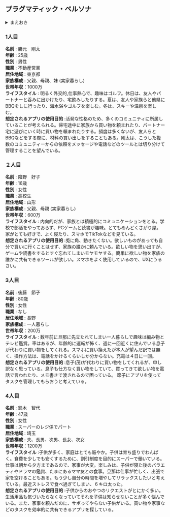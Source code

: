 ## プラグマティック・ペルソナ

<details><summary>まえおき</summary>

##### ※ペルソナを作成するほどのデータが蓄積されていないので、開発者が想像するターゲットユーザーをを擬人化している。よって、今後存在する人物は架空であり、UIやUXを作成する際のガイドラインとなることを目的としている。

#### ペルソナ記入項目
- 名前 
- 年齢
- 性別
- 職業
- 居住地域
- 家族構成
- 世帯年収
- ライフスタイル
- 想定されるアプリの使用目的

</details>


### 1人目
  **名前** : 勝元　剛太</br>
  **年齢** : 25歳</br>
  **性別** : 男性</br>
  **職業** : 不動産営業</br>
  **居住地域** : 東京都</br>
  **家族構成** : 父親、母親、妹 (実家暮らし)</br>
  **世帯年収**：1000万</br>
  **ライフスタイル** : 明るく外交的,仕事熱心で、趣味はゴルフ。休日は、友人やパートナーと呑みに出かけたり、宅飲みしたりする。夏は、友人や家族らと他県にBBQをしに行ったり、海水浴やゴルフを楽しむ。冬は、スキーや温泉を楽しむ。</br>
  **想定されるアプリの使用目的** :活発な性格のため、多くのコミュニティに所属していることが考えられる。帰宅途中に家族から買い物を頼まれたり、パートナー宅に遊びにいく時に買い物を頼まれたりする。頻度は多くないが、友人らとBBQなどをする際に、材料の買い出しをすることもある。剛太は、こうした複数のコミュニティーからの依頼をメッセージや電話などのツールとは切り分けて管理することを望んでいる。

### ２人目
  **名前** : 陰野　好子</br>
  **年齢** : 16歳</br>
  **性別** : 女性</br>
  **職業** : 高校生</br>
  **居住地域** : 山形</br>
  **家族構成** : 父親、母親 (実家暮らし)</br>
  **世帯年収**：600万</br>
  **ライフスタイル** : 内向的だが、家族とは積極的にコミュニケーションをとる。学校で部活をやっておらず、PCゲームと読書が趣味。とてもめんどくさがり屋。家がとても好きで、よく寝たり、スマホでTikTokなどを見ている。</br>
  **想定されるアプリの使用目的** :兎に角、動きたくない。欲しいものがあっても自分で買いに行くことはせず、家族の誰かに頼んでいる。欲しい物を思い出すが、ゲームや読書をするとすぐ忘れてしまいモヤモヤする。簡単に欲しい物を家族の誰かに共有できるツールが欲しい。スマホをよく使用しているので、UXにうるさい。


### 3人目
  **名前** : 後藤　節子</br>
  **年齢** : 80歳</br>
  **性別** : 女性</br>
  **職業** : なし</br>
  **居住地域** : 長野</br>
  **家族構成** : 一人暮らし</br>
  **世帯年収**：200万</br>
  **ライフスタイル** : 数年前に旦那に先立たれてしまい一人暮らしで趣味は編み物とテレビ鑑賞。車はあるが、年齢的に運転が怖く、週に一回近くに住んでいる息子が代わりに買い物をしてくれる。スマホに買い換えたが本人が望んだ訳では無く、操作方法は、電話をかけるくらいしか分からない。充電は４日に一回。</br>
  **想定されるアプリの使用目的** :息子(茂)が代わりに買い物をしてくれるが、申し訳なく思っている。息子も仕方なく買い物をしていて、買ってきて欲しい物を電話で言われたり、メモ書きで渡されるので困っている。
  節子にアプリを使ってタスクを管理してもらおうと考えている。

   
### 4人目
  **名前** : 鈴木　智代</br>
  **年齢** : 47歳</br>
  **性別** : 女性</br>
  **職業** : スーパーのレジ係でパート</br>
  **居住地域** : 埼玉</br>
  **家族構成** : 夫、長男、次男、長女、次女</br>
  **世帯年収**：1200万</br>
  **ライフスタイル** :子供が多く、家庭はとても賑やか。子供は育ち盛りでわんぱく。食費を少しでも安くするために、割引制度を目的にスーパーで働いている。仕事は朝から夕方まであるので、家事が大変。楽しみは、子供が寝た後のバラエティやドラマの鑑賞、たまにあるママ友との食事。旦那は仕事が忙しく、出張で家を空けることもある。もう少し自分の時間を増やしてリラックスしたいと考えている。最近ストレスで食べ過ぎてしまい、６キロ太った。 </br>
  **想定されるアプリの使用目的** :子供からのおやつのリクエストがとにかく多い。生活用品も気づいたらなくなっていてそれを子供は知らせないことが多く悩んでいる。また、家事を頼んだのに、サボってやらない子供がいる。買い物や家事などのタスクを効率的に共有できるアプリを探している。

  


　








